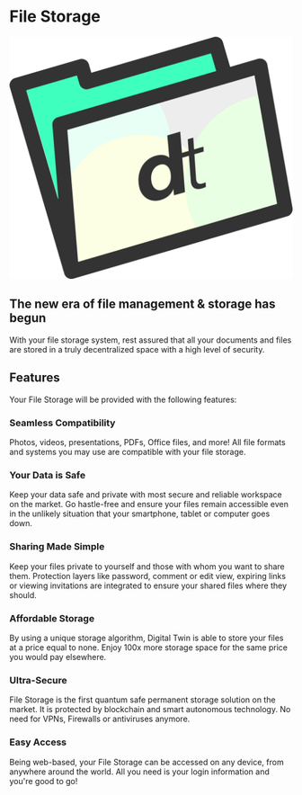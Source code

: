 # File Storage

![](img/dt_file_storage.png ":size=700x")

## The new era of file management & storage has begun 

With your file storage system, rest assured that all your documents and files are stored in a truly decentralized space with a high level of security. 

## Features 

Your File Storage will be provided with the following features:

### Seamless Compatibility 

Photos, videos, presentations, PDFs, Office files, and more! All file formats and systems you may use are compatible with your file storage. 

### Your Data is Safe

Keep your data safe and private with most secure and reliable workspace on the market. Go hastle-free and ensure your files remain accessible even in the unlikely situation that your smartphone, tablet or computer goes down.

### Sharing Made Simple 

Keep your files private to yourself and those with whom you want to share them. Protection layers like password, comment or edit view, expiring links or viewing invitations are integrated to ensure your shared files where they should. 

### Affordable Storage

By using a unique storage algorithm, Digital Twin is able to store your files at a price equal to none. Enjoy 100x more storage space for the same price you would pay elsewhere.

### Ultra-Secure

File Storage is the first quantum safe permanent storage solution on the market. It is protected by blockchain and smart autonomous technology. No need for VPNs, Firewalls or antiviruses anymore. 

### Easy Access

Being web-based, your File Storage can be accessed on any device, from anywhere around the world. All you need is your login information and you're good to go!